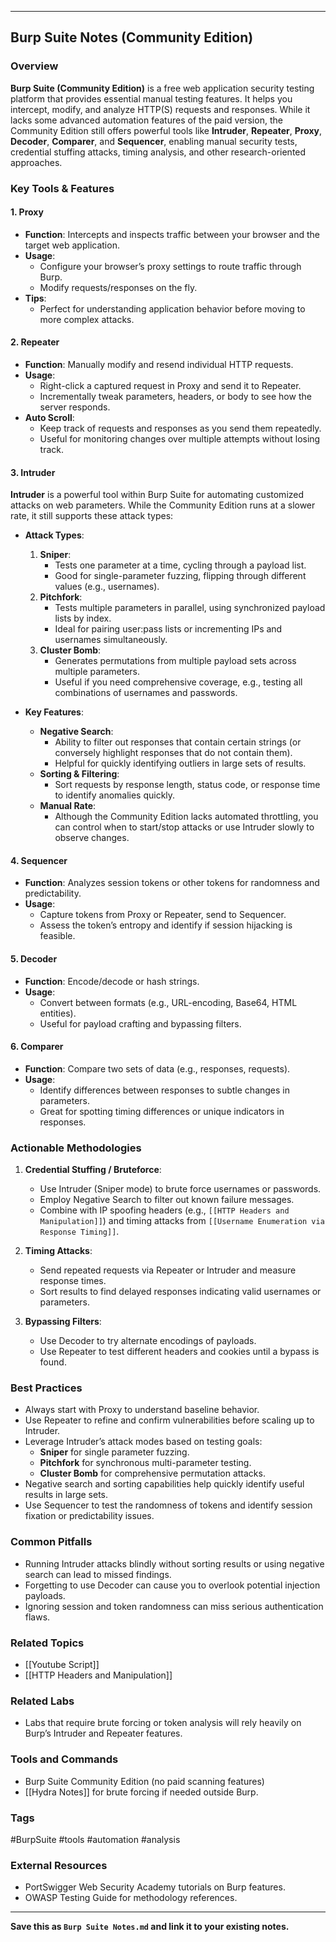 
---

## Burp Suite Notes (Community Edition)

### Overview

**Burp Suite (Community Edition)** is a free web application security testing platform that provides essential manual testing features. It helps you intercept, modify, and analyze HTTP(S) requests and responses. While it lacks some advanced automation features of the paid version, the Community Edition still offers powerful tools like **Intruder**, **Repeater**, **Proxy**, **Decoder**, **Comparer**, and **Sequencer**, enabling manual security tests, credential stuffing attacks, timing analysis, and other research-oriented approaches.

### Key Tools & Features

#### 1. Proxy

- **Function**: Intercepts and inspects traffic between your browser and the target web application.
- **Usage**:
    - Configure your browser’s proxy settings to route traffic through Burp.
    - Modify requests/responses on the fly.
- **Tips**:
    - Perfect for understanding application behavior before moving to more complex attacks.

#### 2. Repeater

- **Function**: Manually modify and resend individual HTTP requests.
- **Usage**:
    - Right-click a captured request in Proxy and send it to Repeater.
    - Incrementally tweak parameters, headers, or body to see how the server responds.
- **Auto Scroll**:
    - Keep track of requests and responses as you send them repeatedly.
    - Useful for monitoring changes over multiple attempts without losing track.

#### 3. Intruder

**Intruder** is a powerful tool within Burp Suite for automating customized attacks on web parameters. While the Community Edition runs at a slower rate, it still supports these attack types:

- **Attack Types**:
    
    1. **Sniper**:
        - Tests one parameter at a time, cycling through a payload list.
        - Good for single-parameter fuzzing, flipping through different values (e.g., usernames).
    2. **Pitchfork**:
        - Tests multiple parameters in parallel, using synchronized payload lists by index.
        - Ideal for pairing user:pass lists or incrementing IPs and usernames simultaneously.
    3. **Cluster Bomb**:
        - Generates permutations from multiple payload sets across multiple parameters.
        - Useful if you need comprehensive coverage, e.g., testing all combinations of usernames and passwords.
- **Key Features**:
    
    - **Negative Search**:
        - Ability to filter out responses that contain certain strings (or conversely highlight responses that do not contain them).
        - Helpful for quickly identifying outliers in large sets of results.
    - **Sorting & Filtering**:
        - Sort requests by response length, status code, or response time to identify anomalies quickly.
    - **Manual Rate**:
        - Although the Community Edition lacks automated throttling, you can control when to start/stop attacks or use Intruder slowly to observe changes.

#### 4. Sequencer

- **Function**: Analyzes session tokens or other tokens for randomness and predictability.
- **Usage**:
    - Capture tokens from Proxy or Repeater, send to Sequencer.
    - Assess the token’s entropy and identify if session hijacking is feasible.

#### 5. Decoder

- **Function**: Encode/decode or hash strings.
- **Usage**:
    - Convert between formats (e.g., URL-encoding, Base64, HTML entities).
    - Useful for payload crafting and bypassing filters.

#### 6. Comparer

- **Function**: Compare two sets of data (e.g., responses, requests).
- **Usage**:
    - Identify differences between responses to subtle changes in parameters.
    - Great for spotting timing differences or unique indicators in responses.

### Actionable Methodologies

1. **Credential Stuffing / Bruteforce**:
    
    - Use Intruder (Sniper mode) to brute force usernames or passwords.
    - Employ Negative Search to filter out known failure messages.
    - Combine with IP spoofing headers (e.g., `[[HTTP Headers and Manipulation]]`) and timing attacks from `[[Username Enumeration via Response Timing]]`.
2. **Timing Attacks**:
    
    - Send repeated requests via Repeater or Intruder and measure response times.
    - Sort results to find delayed responses indicating valid usernames or parameters.
3. **Bypassing Filters**:
    
    - Use Decoder to try alternate encodings of payloads.
    - Use Repeater to test different headers and cookies until a bypass is found.

### Best Practices

- Always start with Proxy to understand baseline behavior.
- Use Repeater to refine and confirm vulnerabilities before scaling up to Intruder.
- Leverage Intruder’s attack modes based on testing goals:
    - **Sniper** for single parameter fuzzing.
    - **Pitchfork** for synchronous multi-parameter testing.
    - **Cluster Bomb** for comprehensive permutation attacks.
- Negative search and sorting capabilities help quickly identify useful results in large sets.
- Use Sequencer to test the randomness of tokens and identify session fixation or predictability issues.

### Common Pitfalls

- Running Intruder attacks blindly without sorting results or using negative search can lead to missed findings.
- Forgetting to use Decoder can cause you to overlook potential injection payloads.
- Ignoring session and token randomness can miss serious authentication flaws.

### Related Topics

- [[Youtube Script]]
- [[HTTP Headers and Manipulation]]

### Related Labs

- Labs that require brute forcing or token analysis will rely heavily on Burp’s Intruder and Repeater features.

### Tools and Commands

- Burp Suite Community Edition (no paid scanning features)
- [[Hydra Notes]] for brute forcing if needed outside Burp.

### Tags

#BurpSuite #tools #automation #analysis

### External Resources

- PortSwigger Web Security Academy tutorials on Burp features.
- OWASP Testing Guide for methodology references.

---

**Save this as `Burp Suite Notes.md` and link it to your existing notes.**